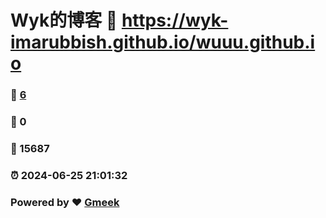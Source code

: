 # Wyk的博客 :link: https://wyk-imarubbish.github.io/wuuu.github.io 
### :page_facing_up: [6](https://wyk-imarubbish.github.io/wuuu.github.io/tag.html) 
### :speech_balloon: 0 
### :hibiscus: 15687 
### :alarm_clock: 2024-06-25 21:01:32 
### Powered by :heart: [Gmeek](https://github.com/Meekdai/Gmeek)
